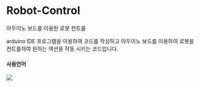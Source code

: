 # Robot-Control
아두이노 보드를 이용한 로봇 컨트롤  


arduino IDE 프로그램을 이용하여 코드를 작성하고 아두이노 보드를 이용하여 로봇을 컨트롤하여 원하는 액션을 작동 시키는 코드입니다.

#### 사용언어  

<img src="https://img.shields.io/badge/c++-00599C?style=for-the-badge&logo=cplusplus&logoColor=white">
